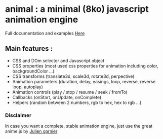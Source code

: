 # animal : a minimal (8ko) javascript animation engine

Full documentation and examples [Here](http://hmongouachon.com/_playground/animal-js)  

## Main features :

* CSS and DOm selector and Javascript object
* CSS properties (most used css properties for animation including color, backgroundColor ...)
* CSS transforms (translate3d, scale3d, rotate3d, perpective)
* Animation parameters (duration, delay, easings, loop, reverse, reverse loop, autoplay)
* Animation controls (play / stop / resume / seek / fromTo)
* Callbacks (onStart, onUpdate, onComplete)
* Helpers (random between 2 numbers, rgb to hex, hex to rgb ...)
 
### Disclaimer

In case you want a complete, stable animation engine, just use the great anime.js by [Julien garnier](https://animejs.com/) 

